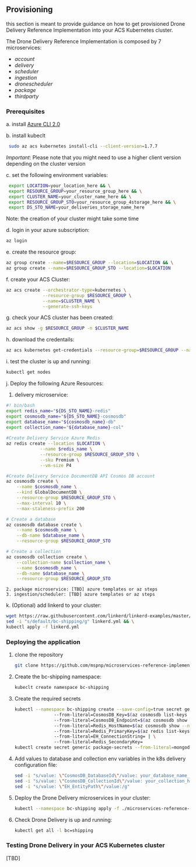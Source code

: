 ## Provisioning

this section is meant to provide guidance on how to get provisioned Drone Delivery Reference Implementation
into your ACS Kubernetes cluster.

The Drone Delivery Reference Implementation is composed by 7 microservices:

* *account*
* *delivery*
* *scheduler*
* *ingestion*
* *dronescheduler*
* *package*
* *thirdparty*

### Prerequisites

a. install [Azure CLI 2.0](https://docs.microsoft.com/en-us/cli/azure/install-azure-cli)

b. install kubeclt
   ```bash
    sudo az acs kubernetes install-cli --client-version=1.7.7
   ```
   *Important*: Please note that you might need to use a higher client version depending on the cluster version

c. set the following environment variables:
   ```bash
    export LOCATION=your_location_here && \
    export RESOURCE_GROUP=your_resource_group_here && \
    export CLUSTER_NAME=your_cluster_name_here && \
    export RESOURCE_GROUP_STO=your_resource_group_4storage_here && \
    export DS_STO_NAME=your_deliveries_storage_name_here
   ```
   Note: the creation of your cluster might take some time

d. login in your azure subscription:
   ```bash
   az login
   ```

e. create the resource group:
   ```bash
   az group create --name=$RESOURCE_GROUP --location=$LOCATION && \
   az group create --name=$RESOURCE_GROUP_STO --location=$LOCATION
   ```

f. create your ACS Cluster:
   ```bash
   az acs create --orchestrator-type=kubernetes \
                 --resource-group $RESOURCE_GROUP \
                 --name=$CLUSTER_NAME \
                 --generate-ssh-keys
   ```

g. check your ACS cluster has been created:
   ```bash
   az acs show -g $RESOURCE_GROUP -n $CLUSTER_NAME
   ```

h. download the credentails:
   ```bash
   az acs kubernetes get-credentials --resource-group=$RESOURCE_GROUP --name=$CLUSTER_NAME
   ```

i. test the cluster is up and running:
   ```bash
   kubectl get nodes
   ```

j. Deploy the following Azure Resources:

   1. delivery microservice:
   ```bash
   #! bin/bash
   export redis_name="${DS_STO_NAME}-redis"
   export cosmosdb_name="${DS_STO_NAME}-cosmosdb"
   export database_name="${cosmosdb_name}-db"
   export collection_name="${database_name}-col"
    
   #Create Delivery Service Azure Redis 
   az redis create --location $LOCATION \
                --name $redis_name \
                --resource-group $RESOURCE_GROUP_STO \
                --sku Premium \
                --vm-size P4

   #Create Delivery Service DocumentDB API Cosmos DB account
   az cosmosdb create \
       --name $cosmosdb_name \
       --kind GlobalDocumentDB \
       --resource-group $RESOURCE_GROUP_STO \
       --max-interval 10 \
       --max-staleness-prefix 200 
   
   # Create a database 
   az cosmosdb database create \
       --name $cosmosdb_name \
       --db-name $database_name \
       --resource-group $RESOURCE_GROUP_STO
   
   # Create a collection
   az cosmosdb collection create \
       --collection-name $collection_name \
       --name $cosmosdb_name \
       --db-name $database_name \
       --resource-group $RESOURCE_GROUP_STO
   ```
    2. package microservice: [TBD] azure templates or az steps 
    3. ingestion/scheduler: [TBD] azure templates or az steps

k. (Optional) add linkerd to your cluster:
   ```bash
   wget https://raw.githubusercontent.com/linkerd/linkerd-examples/master/k8s-daemonset/k8s/linkerd.yml && \
   sed -i "s/default/bc-shipping/g" linkerd.yml && \
   kubectl apply -f linkerd.yml
   ```

### Deploying the application 

1. clone the repository
   ```bash
   git clone https://github.com/mspnp/microservices-reference-implementation.git
   ```

2. Create the bc-shipping namespace:
   ```bash
   kubeclt create namespace bc-shipping
   ```

2. Create the required secrets 
   ```bash
   kubectl --namespace bc-shipping create --save-config=true secret generic delivery-storageconf | \
                  --from-literal=CosmosDB_Key=$(az cosmosdb list-keys --name $cosmosdb_name --resource-group $RESOURCE_GROUP_STO --query "primaryMasterKey") | \
                  --from-literal=CosmosDB_Endpoint=$(az cosmosdb show --name $cosmosdb_name --resource-group $RESOURCE_GROUP_STO --query documentEndpoint) | \
                  --from-literal=Redis_HostName=$(az cosmosdb show --name $cosmosdb_name --resource-group $RESOURCE_GROUP_STO --query documentEndpoint) | \
                  --from-literal=Redis_PrimaryKey=$(az redis list-keys --name $redis_name --resource-group $RESOURCE_GROUP_STO --query primaryKey) | \
                  --from-literal=EH_ConnectionString= | \
                  --from-literal=Redis_SecondaryKey=
   kubectl create secret generic package-secrets --from-literal=mongodb-pwd=your_mongodb_connection_string
   ```

3. Add values to database and collection env variables in the k8s delivery configuration file:

   ```bash
   sed -i "s/value: \"CosmosDB_DatabaseId\"/value: your_database_name_here/g" "./microservices-reference-implementation/k8s/delivery.yaml" && \
   sed -i "s/value: \"CosmosDB_CollectionId\"/value: your_collection_here/g"  "./microservices-reference-implementation/k8s/delivery.yaml" && \
   sed -i "s/value: \"EH_EntityPath\"/value:/g"                               "./microservices-reference-implementation/k8s/delivery.yaml"
   ```

4. Deploy the Drone Delivery microservices in your cluster:
   ```bash
   kubectl --namespace bc-shipping apply -f ./microservices-reference-implementation/k8s/
   ```

6. Check Drone Delivery is up and running:
   ```bash
   kubectl get all -l bc=shipping
   ```

### Testing Drone Delivery in your ACS Kubernetes cluster

  [TBD]
